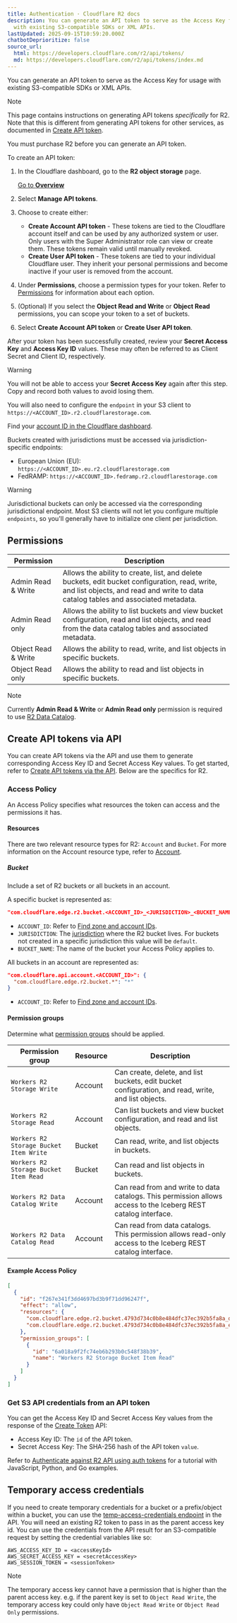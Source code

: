 ```yaml
---
title: Authentication · Cloudflare R2 docs
description: You can generate an API token to serve as the Access Key for usage
  with existing S3-compatible SDKs or XML APIs.
lastUpdated: 2025-09-15T10:59:20.000Z
chatbotDeprioritize: false
source_url:
  html: https://developers.cloudflare.com/r2/api/tokens/
  md: https://developers.cloudflare.com/r2/api/tokens/index.md
---
```


You can generate an API token to serve as the Access Key for usage with existing S3-compatible SDKs or XML APIs.

Note

This page contains instructions on generating API tokens *specifically* for R2. Note that this is different from generating API tokens for other services, as documented in [Create API token](https://developers.cloudflare.com/fundamentals/api/get-started/create-token/).

You must purchase R2 before you can generate an API token.

To create an API token:

1. In the Cloudflare dashboard, go to the **R2 object storage** page.

   [Go to **Overview**](https://dash.cloudflare.com/?to=/:account/r2/overview)

2. Select **Manage API tokens**.

3. Choose to create either:

   * **Create Account API token** - These tokens are tied to the Cloudflare account itself and can be used by any authorized system or user. Only users with the Super Administrator role can view or create them. These tokens remain valid until manually revoked.
   * **Create User API token** - These tokens are tied to your individual Cloudflare user. They inherit your personal permissions and become inactive if your user is removed from the account.

4. Under **Permissions**, choose a permission types for your token. Refer to [Permissions](#permissions) for information about each option.

5. (Optional) If you select the **Object Read and Write** or **Object Read** permissions, you can scope your token to a set of buckets.

6. Select **Create Account API token** or **Create User API token**.

After your token has been successfully created, review your **Secret Access Key** and **Access Key ID** values. These may often be referred to as Client Secret and Client ID, respectively.

Warning

You will not be able to access your **Secret Access Key** again after this step. Copy and record both values to avoid losing them.

You will also need to configure the `endpoint` in your S3 client to `https://<ACCOUNT_ID>.r2.cloudflarestorage.com`.

Find your [account ID in the Cloudflare dashboard](https://developers.cloudflare.com/fundamentals/account/find-account-and-zone-ids/).

Buckets created with jurisdictions must be accessed via jurisdiction-specific endpoints:

* European Union (EU): `https://<ACCOUNT_ID>.eu.r2.cloudflarestorage.com`
* FedRAMP: `https://<ACCOUNT_ID>.fedramp.r2.cloudflarestorage.com`

Warning

Jurisdictional buckets can only be accessed via the corresponding jurisdictional endpoint. Most S3 clients will not let you configure multiple `endpoints`, so you'll generally have to initialize one client per jurisdiction.

## Permissions

| Permission | Description |
| - | - |
| Admin Read & Write | Allows the ability to create, list, and delete buckets, edit bucket configuration, read, write, and list objects, and read and write to data catalog tables and associated metadata. |
| Admin Read only | Allows the ability to list buckets and view bucket configuration, read and list objects, and read from the data catalog tables and associated metadata. |
| Object Read & Write | Allows the ability to read, write, and list objects in specific buckets. |
| Object Read only | Allows the ability to read and list objects in specific buckets. |

Note

Currently **Admin Read & Write** or **Admin Read only** permission is required to use [R2 Data Catalog](https://developers.cloudflare.com/r2/data-catalog/).

## Create API tokens via API

You can create API tokens via the API and use them to generate corresponding Access Key ID and Secret Access Key values. To get started, refer to [Create API tokens via the API](https://developers.cloudflare.com/fundamentals/api/how-to/create-via-api/). Below are the specifics for R2.

### Access Policy

An Access Policy specifies what resources the token can access and the permissions it has.

#### Resources

There are two relevant resource types for R2: `Account` and `Bucket`. For more information on the Account resource type, refer to [Account](https://developers.cloudflare.com/fundamentals/api/how-to/create-via-api/#account).

##### Bucket

Include a set of R2 buckets or all buckets in an account.

A specific bucket is represented as:

```json
"com.cloudflare.edge.r2.bucket.<ACCOUNT_ID>_<JURISDICTION>_<BUCKET_NAME>": "*"
```

* `ACCOUNT_ID`: Refer to [Find zone and account IDs](https://developers.cloudflare.com/fundamentals/account/find-account-and-zone-ids/#find-account-id-workers-and-pages).
* `JURISDICTION`: The [jurisdiction](https://developers.cloudflare.com/r2/reference/data-location/#available-jurisdictions) where the R2 bucket lives. For buckets not created in a specific jurisdiction this value will be `default`.
* `BUCKET_NAME`: The name of the bucket your Access Policy applies to.

All buckets in an account are represented as:

```json
"com.cloudflare.api.account.<ACCOUNT_ID>": {
  "com.cloudflare.edge.r2.bucket.*": "*"
}
```

* `ACCOUNT_ID`: Refer to [Find zone and account IDs](https://developers.cloudflare.com/fundamentals/account/find-account-and-zone-ids/#find-account-id-workers-and-pages).

#### Permission groups

Determine what [permission groups](https://developers.cloudflare.com/fundamentals/api/how-to/create-via-api/#permission-groups) should be applied.

| Permission group | Resource | Description |
| - | - | - |
| `Workers R2 Storage Write` | Account | Can create, delete, and list buckets, edit bucket configuration, and read, write, and list objects. |
| `Workers R2 Storage Read` | Account | Can list buckets and view bucket configuration, and read and list objects. |
| `Workers R2 Storage Bucket Item Write` | Bucket | Can read, write, and list objects in buckets. |
| `Workers R2 Storage Bucket Item Read` | Bucket | Can read and list objects in buckets. |
| `Workers R2 Data Catalog Write` | Account | Can read from and write to data catalogs. This permission allows access to the Iceberg REST catalog interface. |
| `Workers R2 Data Catalog Read` | Account | Can read from data catalogs. This permission allows read-only access to the Iceberg REST catalog interface. |

#### Example Access Policy

```json
[
  {
    "id": "f267e341f3dd4697bd3b9f71dd96247f",
    "effect": "allow",
    "resources": {
      "com.cloudflare.edge.r2.bucket.4793d734c0b8e484dfc37ec392b5fa8a_default_my-bucket": "*",
      "com.cloudflare.edge.r2.bucket.4793d734c0b8e484dfc37ec392b5fa8a_eu_my-eu-bucket": "*"
    },
    "permission_groups": [
      {
        "id": "6a018a9f2fc74eb6b293b0c548f38b39",
        "name": "Workers R2 Storage Bucket Item Read"
      }
    ]
  }
]
```

### Get S3 API credentials from an API token

You can get the Access Key ID and Secret Access Key values from the response of the [Create Token](https://developers.cloudflare.com/api/resources/user/subresources/tokens/methods/create/) API:

* Access Key ID: The `id` of the API token.
* Secret Access Key: The SHA-256 hash of the API token `value`.

Refer to [Authenticate against R2 API using auth tokens](https://developers.cloudflare.com/r2/examples/authenticate-r2-auth-tokens/) for a tutorial with JavaScript, Python, and Go examples.

## Temporary access credentials

If you need to create temporary credentials for a bucket or a prefix/object within a bucket, you can use the [temp-access-credentials endpoint](https://developers.cloudflare.com/api/resources/r2/subresources/temporary_credentials/methods/create/) in the API. You will need an existing R2 token to pass in as the parent access key id. You can use the credentials from the API result for an S3-compatible request by setting the credential variables like so:

```plaintext
AWS_ACCESS_KEY_ID = <accessKeyId>
AWS_SECRET_ACCESS_KEY = <secretAccessKey>
AWS_SESSION_TOKEN = <sessionToken>
```

Note

The temporary access key cannot have a permission that is higher than the parent access key. e.g. if the parent key is set to `Object Read Write`, the temporary access key could only have `Object Read Write` or `Object Read Only` permissions.
